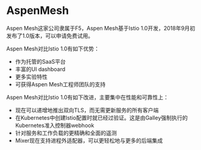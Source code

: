 # AspenMesh

Aspen Mesh这家公司隶属于F5，Aspen Mesh基于Istio 1.0开发，2018年9月初发布了1.0版本，可以申请免费试用。

Aspen Mesh对比Istio 1.0有如下优势：

- 作为托管的SaaS平台
- 丰富的UI dashboard
- 更多实验特性
- 可获得Aspen Mesh工程师团队的支持

Aspen Mesh对比Istio 1.0有如下改进，主要集中在性能和可靠性上：

- 现在可以递增地推出双向TLS，而无需更新服务的所有客户端
- 在Kubernetes中创建Istio配置时就已经过验证。这是由Galley强制执行的Kubernetes准入控制器webhook
- 针对服务和工作负载的更精确和全面的遥测
- Mixer现在支持进程外适配器，可以更轻松地与更多的后端集成